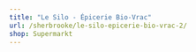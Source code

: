 ```yaml
---
title: "Le Silo - Épicerie Bio-Vrac"
url: /sherbrooke/le-silo-epicerie-bio-vrac-2/
shop: Supermarkt
---
```

